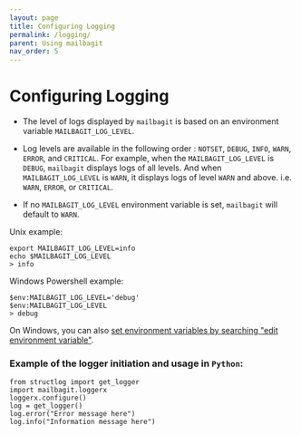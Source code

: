 ```yaml
---
layout: page
title: Configuring Logging
permalink: /logging/
parent: Using mailbagit
nav_order: 5
---
```


# Configuring Logging

* The level of logs displayed by `mailbagit` is based on an environment variable `MAILBAGIT_LOG_LEVEL`.

* Log levels are available in the following order : `NOTSET`, `DEBUG`, `INFO`, `WARN`, `ERROR`, and `CRITICAL`.
For example, when the `MAILBAGIT_LOG_LEVEL` is `DEBUG`, `mailbagit` displays logs of all levels.
And when `MAILBAGIT_LOG_LEVEL` is `WARN`, it displays logs of level `WARN` and above. i.e. `WARN`, `ERROR`, or `CRITICAL`.

* If no `MAILBAGIT_LOG_LEVEL` environment variable is set, `mailbagit` will default to `WARN`.

Unix example:

```
export MAILBAGIT_LOG_LEVEL=info
echo $MAILBAGIT_LOG_LEVEL
> info
```

Windows Powershell example:

```
$env:MAILBAGIT_LOG_LEVEL='debug'
$env:MAILBAGIT_LOG_LEVEL
> debug
```

On Windows, you can also [set environment variables by searching "edit environment variable"](https://www.onmsft.com/how-to/how-to-set-an-environment-variable-in-windows-10).



### Example of the logger initiation and usage in `Python`:

```
from structlog import get_logger
import mailbagit.loggerx
loggerx.configure()
log = get_logger()	
log.error("Error message here")
log.info("Information message here")
```